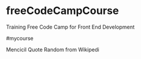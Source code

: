 # freeCodeCampCourse
Training Free Code Camp for Front End Development

#mycourse

Mencicil Quote Random from Wikipedi

